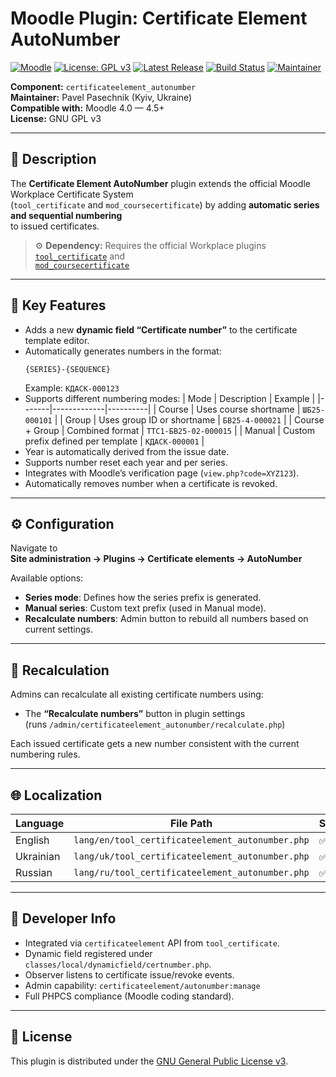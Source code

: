 # Moodle Plugin: Certificate Element AutoNumber

[![Moodle](https://img.shields.io/badge/Moodle-4.0--4.5-orange?logo=moodle&style=flat-square)](https://moodle.org/plugins/tool_certificate)
[![License: GPL v3](https://img.shields.io/badge/License-GPLv3-blue.svg?style=flat-square)](https://www.gnu.org/licenses/gpl-3.0)
[![Latest Release](https://img.shields.io/github/v/release/pavel-pasechnik/certificateelement_autonumber?label=Download&style=flat-square)](https://github.com/pavel-pasechnik/certificateelement_autonumber/releases/latest)
[![Build Status](https://github.com/pavel-pasechnik/certificateelement_autonumber/actions/workflows/release.yml/badge.svg)](https://github.com/pavel-pasechnik/certificateelement_autonumber/actions/workflows/release.yml)
[![Maintainer](https://img.shields.io/badge/Maintainer-Pavel%20Pasechnik-blue?style=flat-square)](https://github.com/pavel-pasechnik)

**Component:** `certificateelement_autonumber`  
**Maintainer:** Pavel Pasechnik (Kyiv, Ukraine)  
**Compatible with:** Moodle 4.0 — 4.5+  
**License:** GNU GPL v3

---

## 📖 Description

The **Certificate Element AutoNumber** plugin extends the official Moodle Workplace Certificate System  
(`tool_certificate` and `mod_coursecertificate`) by adding **automatic series and sequential numbering**  
to issued certificates.

> ⚙️ **Dependency:** Requires the official Workplace plugins  
> [`tool_certificate`](https://github.com/moodleworkplace/moodle-tool_certificate) and  
> [`mod_coursecertificate`](https://github.com/moodleworkplace/moodle-mod_coursecertificate)

---

## 🧩 Key Features

- Adds a new **dynamic field “Certificate number”** to the certificate template editor.
- Automatically generates numbers in the format:
  ```
  {SERIES}-{SEQUENCE}
  ```
  Example: `КДАСК-000123`
- Supports different numbering modes:
  | Mode | Description | Example |
  |-------|-------------|----------|
  | Course | Uses course shortname | `ШБ25-000101` |
  | Group | Uses group ID or shortname | `БВ25-4-000021` |
  | Course + Group | Combined format | `TTC1-БВ25-02-000015` |
  | Manual | Custom prefix defined per template | `КДАСК-000001` |
- Year is automatically derived from the issue date.
- Supports number reset each year and per series.
- Integrates with Moodle’s verification page (`view.php?code=XYZ123`).
- Automatically removes number when a certificate is revoked.

---

## ⚙️ Configuration

Navigate to  
**Site administration → Plugins → Certificate elements → AutoNumber**

Available options:
- **Series mode**: Defines how the series prefix is generated.  
- **Manual series**: Custom text prefix (used in Manual mode).
- **Recalculate numbers**: Admin button to rebuild all numbers based on current settings.

---

## 🔁 Recalculation

Admins can recalculate all existing certificate numbers using:
- The **“Recalculate numbers”** button in plugin settings  
  (runs `/admin/certificateelement_autonumber/recalculate.php`)

Each issued certificate gets a new number consistent with the current numbering rules.

---

## 🌐 Localization

| Language  | File Path                                      | Status |
| --------- | ---------------------------------------------- | ------ |
| English   | `lang/en/tool_certificateelement_autonumber.php` | ✅     |
| Ukrainian | `lang/uk/tool_certificateelement_autonumber.php` | ✅     |
| Russian   | `lang/ru/tool_certificateelement_autonumber.php` | ✅     |

---

## 🧰 Developer Info

- Integrated via `certificateelement` API from `tool_certificate`.
- Dynamic field registered under `classes/local/dynamicfield/certnumber.php`.
- Observer listens to certificate issue/revoke events.
- Admin capability: `certificateelement/autonumber:manage`
- Full PHPCS compliance (Moodle coding standard).

---

## 📜 License

This plugin is distributed under the [GNU General Public License v3](https://www.gnu.org/licenses/gpl-3.0.html).
